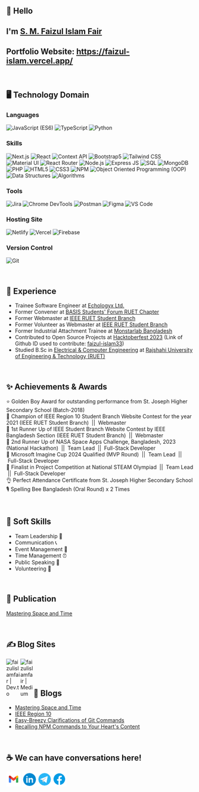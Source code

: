 ## 👋 Hello

## I'm [S. M. Faizul Islam Fair](https://faizul-islam.vercel.app/) 
## Portfolio Website: [<u>https://faizul-islam.vercel.app/</u>](https://faizul-islam.vercel.app/)

<br/>

## <b>🖥️ Technology Domain</b>
### <b>Languages</b>


![JavaScript (ES6)](https://img.shields.io/badge/javascript_(es6)-black?style=for-the-badge&logo=javascript&logoColor=F7DF1E)
![TypeScript](https://img.shields.io/badge/typescript-3178C6?style=for-the-badge&logo=typescript&logoColor=white)
![Python](https://img.shields.io/badge/Python-3776AB?style=for-the-badge&logo=python&logoColor=white)


### <b>Skills</b>


![Next.js](https://img.shields.io/badge/next.js-000000?style=for-the-badge&logo=next.js&logoColor=white)
![React](https://img.shields.io/badge/react.JS-61DAFB?style=for-the-badge&logo=react&logoColor=white)
![Context API](https://img.shields.io/badge/Context_API-3998B6?style=for-the-badge&logo=context_api&logoColor=blue)
![Bootstrap5](https://img.shields.io/badge/bootstrap5-7952B3?style=for-the-badge&logo=bootstrap&logoColor=white)
![Tailwind CSS](https://img.shields.io/badge/tailwind_css-06B6D4?style=for-the-badge&logo=tailwindcss&logoColor=white)
![Material UI](https://img.shields.io/badge/material_ui-007FFF?style=for-the-badge&logo=mui&logoColor=white)
![React Router](https://img.shields.io/badge/react_router-CA4245?style=for-the-badge&logo=reactrouter&logoColor=white)
![Node.js](https://img.shields.io/badge/Node.js-339933?style=for-the-badge&logo=node.js&logoColor=white)
![Express JS](https://img.shields.io/badge/express.js-000000?style=for-the-badge&logo=express&logoColor=white)
![SQL](https://img.shields.io/badge/SQL-4479A1?style=for-the-badge&logo=mysql&logoColor=white)
![MongoDB](https://img.shields.io/badge/mongodb-47A248?style=for-the-badge&logo=mongodb&logoColor=white)
![PHP](https://img.shields.io/badge/PHP-777BB4?style=for-the-badge&logo=php&logoColor=white)
![HTML5](https://img.shields.io/badge/html5-E34F26?style=for-the-badge&logo=html5&logoColor=white)
![CSS3](https://img.shields.io/badge/css3-1572B6?style=for-the-badge&logo=css3&logoColor=white)
![NPM](https://img.shields.io/badge/npm-CB3837?style=for-the-badge&logo=npm&logoColor=white)
![Object Oriented Programming (OOP)](https://img.shields.io/badge/object_oriented_programming_(OOP)-blue?style=for-the-badge&logo=oop&logoColor=white)
![Data Structures](https://img.shields.io/badge/data_structures-black?style=for-the-badge&logo=oop&logoColor=white)
![Algorithms](https://img.shields.io/badge/algorithms-silver?style=for-the-badge&logo=oop&logoColor=white)



### <b>Tools</b>

![Jira](https://img.shields.io/badge/jira-0A0FFF?style=for-the-badge&logo=jira&logoColor=white)
![Chrome DevTools](https://img.shields.io/badge/devtools-3984FF?style=for-the-badge&logo=googlechrome&logoColor=white)
![Postman](https://img.shields.io/badge/postman-FF6C37?style=for-the-badge&logo=postman&logoColor=white)
![Figma](https://img.shields.io/badge/figma-grey?style=for-the-badge&logo=figma&logoColor=F24E1E)
![VS Code](https://img.shields.io/badge/vscode-007ACC?style=for-the-badge&logo=visualstudiocode&logoColor=)


### <b>Hosting Site</b>

![Netlify](https://img.shields.io/badge/netlify-00C7B7?style=for-the-badge&logo=netlify&logoColor=white)
![Vercel](https://img.shields.io/badge/vercel-000000?style=for-the-badge&logo=vercel&logoColor=white)
![Firebase](https://img.shields.io/badge/firebase-FFCA28?style=for-the-badge&logo=firebase&logoColor=white)



### <b>Version Control</b>

![Git](https://img.shields.io/badge/git-F05032?style=for-the-badge&logo=git&logoColor=white)


<br />


## <b>🚀 Experience</b>

- Trainee Software Engineer at [Echologyx Ltd.](https://echologyx.com/)
- Former Convener at [BASIS Students' Forum RUET Chapter](https://bsf.basis.org.bd/university/Rajshahi%20University%20of%20Engineering%20&%20Technology)
- Former Webmaster at [IEEE RUET Student Branch](https://ieeeruetsb.net/)
- Former Volunteer as Webmaster at [IEEE RUET Student Branch](https://ieeeruetsb.net/)
- Former Industrial Attachment Trainee at [Monstarlab Bangladesh](https://monstar-lab.com/bd/)
- Contributed to Open Source Projects at [Hacktoberfest 2023](https://hacktoberfest.com/) (Link of Github ID used to contribute: [faizul-islam33](https://github.com/faizul-islam33))
- Studied B.Sc in [Electrical & Computer Engineering](https://www.ece.ruet.ac.bd/) at [Rajshahi University of Engineering & Technology (RUET)](https://www.ruet.ac.bd/)


<br/>


## <b>✨ Achievements & Awards</b>
⭐ Golden Boy Award for outstanding performance from St. Joseph Higher Secondary School (Batch-2018) <br/>
🥇 Champion of IEEE Region 10 Student Branch Website Contest for the year 2021 (IEEE RUET Student Branch) &nbsp;|| &nbsp;Webmaster <br/>
🥈 1st Runner Up of IEEE Student Branch Website Contest by IEEE Bangladesh Section (IEEE RUET Student Branch) &nbsp;|| &nbsp;Webmaster <br/>
🥉 2nd Runner Up of NASA Space Apps Challenge, Bangladesh, 2023 (National Hackathon) &nbsp;|| &nbsp;Team Lead &nbsp;|| &nbsp;Full-Stack Developer <br/>
🏅 Microsoft Imagine Cup 2024 Qualified (MVP Round) &nbsp;|| &nbsp;Team Lead &nbsp;|| &nbsp;Full-Stack Developer <br/>
🎉 Finalist in Project Competition at National STEAM Olympiad &nbsp;|| &nbsp;Team Lead &nbsp;|| &nbsp;Full-Stack Developer <br/>
👌 Perfect Attendance Certificate from St. Joseph Higher Secondary School <br/>
🎙️ Spelling Bee Bangladesh (Oral Round) x 2 Times

<br />






## 🎯 Soft Skills

- Team Leadership 🚀 
- Communication 📞
- Event Management 📅 
- Time Management ⏰ 
- Public Speaking 🎤
- Volunteering 🤝 


<br />


## 📰 Publication
[Mastering Space and Time](https://drive.google.com/drive/folders/1Nqi-jO1x0aO0QmDDVJMnC9m3e3UfbePC)

<br />


## ✍️ Blog Sites

[<img align="left" alt="faizulislamfair | Dev.to" width="38px" src="https://cdn.jsdelivr.net/npm/simple-icons@3.13.0/icons/dev-dot-to.svg" />][dev-dot-to]  

[<img align="left" alt="faizulislamfair | Medium" width="35px" src="https://cdn.jsdelivr.net/npm/simple-icons@3.13.0/icons/medium.svg" />][medium]


<br />
<br />
<br />

## 📖 Blogs

- [Mastering Space and Time](https://medium.com/@faizulislamfair/mastering-space-and-time-d3bf89161a74)
- [IEEE Region 10](https://ieeeruetsb.net/about-r10/)
- [Easy-Breezy Clarifications of Git Commands](https://dev.to/faizul_islam/easy-breezy-clarifications-of-git-commands-4pll)
- [Recalling NPM Commands to Your Heart's Content](https://dev.to/faizul_islam/recalling-npm-commands-to-your-hearts-content-gm2)

<br />

## ☕️ We can have conversations here!

<a href="mailto: faizulislamfair@gmail.com">
<img align="left" style="margin-right: 3px" alt="faizulislamfair | Mail" width="39px" src="gmail.png" />
</a> 

[<img align="left" alt="faizulislamfair | LinkedIn" width="41px" src="linkedin.png" />][linkedin]
[<img align="left" alt="faizulislamfair | Telegram" width="40px" src="telegram.png" />][telegram]
[<img align="left" alt="faizulislamfair | Facebook" width="39px" src="facebook.png" />][facebook]

<br />
<br />

[dev-dot-to]: https://dev.to/faizul_islam
[medium]: https://medium.com/@faizulislamfair
[facebook]: https://www.facebook.com/faizulislam.fair/
[linkedin]: https://www.linkedin.com/in/s-m-faizul-islam-fair-767790109/
[pinterest]: https://www.pinterest.com/Fair_Fair_Fair/
[instagram]: https://www.instagram.com/_____.fair._____/
[telegram]: https://t.me/ataraxia_void


<br />

